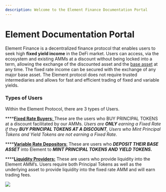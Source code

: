 ```yaml
---
description: Welcome to the Element Finance Documentation Portal
---
```


# Element Documentation Portal

Element Finance is a decentralized finance protocol that enables users to seek high **fixed yield income** in the DeFi market. Users can access, via the ecosystem and existing AMMs at a discount without being locked into a term, allowing the exchange of the discounted asset and the [base asset](https://github.com/element-fi/construction-paper/blob/3e60e1bcd6276ec2dcd8888abb5423c37f4f9282/Construction-Paper.md#14-glossary-definitions) at any time. The fixed rate income can be secured with the exchange of any major base asset. The Element protocol does not require trusted intermediaries and allows for fast and efficient trading of fixed and variable yields.

### Types of Users

Within the Element Protocol, there are 3 types of Users.

****[**Fixed Rate Buyers**: ](getting-started/buying-fixed-rates.md)These are the users who BUY PRINCIPAL TOKENS at a discount facilitated by our AMMs. _Users are **ONLY** earning a Fixed Rate if they **BUY PRINCIPAL TOKENS AT A DISCOUNT**, Users who Mint Principal Tokens and Yield Tokens are not earning a Fixed Rate._

****[**Variable Rate Depositors**:](getting-started/earning-variable-rates.md) These are users who _**DEPOSIT THEIR BASE ASSET**_ into Element to _**MINT PRINCIPAL TOKENS AND YIELD TOKENS.**_

****[**Liquidity Providers:**](getting-started/providing-liquidity.md) These are users who provide liquidity into the Element AMM’s. Users require both Principal Tokens as well as the underlying asset to provide liquidity into the fixed rate AMM and will earn trading fees.

![](<\_book/.gitbook/assets/photo\_2021-05-18 09.20.18.jpeg>)
